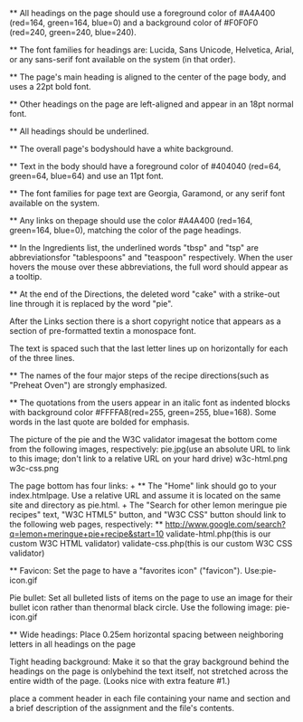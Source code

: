 
** All headings on  the  page  should  use  a  foreground  color  of  #A4A400  (red=164,  green=164,  blue=0)
and  a background  color  of  #F0F0F0  (red=240,  green=240,  blue=240).

** The  font  families  for  headings  are:  Lucida, Sans Unicode, Helvetica, Arial, or any sans-serif font available on the system (in that order).

** The page's main heading is aligned to the center of the page body, and uses a 22pt bold font.

** Other headings on the page are left-aligned and appear in an 18pt normal font.

** All headings should be underlined.

** The overall page's bodyshould have a white background.

** Text in the body should have a foreground color of #404040 (red=64, green=64, blue=64) and use an 11pt font.

** The font families for page text are Georgia, Garamond, or any serif font available on the system.

** Any links on thepage should use the color #A4A400 (red=164, green=164, blue=0), matching the color of the page headings.


** In the Ingredients list, the underlined words "tbsp" and "tsp" are abbreviationsfor "tablespoons" and "teaspoon" respectively. When the user hovers the mouse over these abbreviations, the full word should appear as a tooltip.


** At the end of the Directions, the deleted word "cake" with a strike-out line through it is replaced by the word "pie".


After  the  Links  section  there  is  a  short copyright  notice that  appears  as  a  section  of pre-formatted  textin  a monospace font. 


The text is spaced such that the last letter lines up on horizontally for each of the three lines.

** The names of the four major steps of the recipe directions(such as "Preheat Oven") are strongly emphasized. 

** The quotations from the users appear in an  italic font  as indented blocks with background color #FFFFA8(red=255, green=255, blue=168). Some words in the last quote are bolded for emphasis.

The picture of the pie and the W3C validator imagesat the bottom come from the following images, respectively: 
	pie.jpg(use an absolute URL to link to this image; don't link to a relative URL on your hard drive)
	w3c-html.png
	w3c-css.png

The page bottom has four links:
	+ ** The "Home" link should go to your index.htmlpage. Use a relative URL and assume it is located on the same site and directory as pie.html.
 	+ The "Search for other lemon meringue pie recipes" text, "W3C HTML5" button, and "W3C CSS" button should link to the following web pages, 
 		respectively:
 			** http://www.google.com/search?q=lemon+meringue+pie+recipe&start=10
 			validate-html.php(this is our custom W3C HTML validator)
 			validate-css.php(this is our custom W3C CSS validator)

** Favicon: Set the page to have a "favorites icon" ("favicon"). Use:pie-icon.gif

Pie bullet: Set all bulleted lists of items on the page to use an image for their bullet icon rather than thenormal black circle. Use the following image: pie-icon.gif

** Wide headings: Place 0.25em horizontal spacing between neighboring letters in all headings on the page

Tight heading background: Make it so that the gray background behind the headings on the page is onlybehind the text itself, not stretched across the entire width of the page. (Looks nice with extra feature #1.)

place a comment header in each file containing your name and section and a brief description of the assignment and the file's contents.
